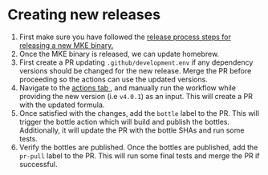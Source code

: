 # Creating new releases

1. First make sure you have followed the [release process steps for releasing a new MKE binary.](https://github.com/MirantisContainers/mke/blob/main/docs/dev/creating-a-release.md)
2. Once the MKE binary is released, we can update homebrew.
3. First create a PR updating `.github/development.env` if any dependency versions should be changed for the new release. Merge the PR before proceeding so the actions can use the updated versions.
4. Navigate to the [actions tab ](https://github.com/Mirantis/homebrew-tap/actions/workflows/update-homebrew.yml), and manually run the workflow while providing the new version (i.e `v4.0.1`) as an input. This will create a PR with the updated formula.
5. Once satisfied with the changes, add the `bottle` label to the PR. This will trigger the bottle action which will build and publish the bottles. Additionally, it will update the PR with the bottle SHAs and run some tests.
6. Verify the bottles are published. Once the bottles are published, add the `pr-pull` label to the PR. This will run some final tests and merge the PR if successful.